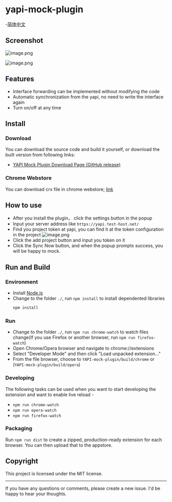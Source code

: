 # yapi-mock-plugin 

-[简体中文](README_CN.md)

## Screenshot

![image.png](https://upload-images.jianshu.io/upload_images/8032324-1c5b8149abd51f6e.png?imageMogr2/auto-orient/strip%7CimageView2/2/w/1240)

![image.png](https://upload-images.jianshu.io/upload_images/8032324-0c6f8f5b591c8f8d.png?imageMogr2/auto-orient/strip%7CimageView2/2/w/1240)


## Features
  - Interface forwarding can be implemented without modifying the code 
  - Automatic synchronization from the yapi, no need to write the interface again
  - Turn on/off at any time
  
## Install
### Download

You can download the source code and build it yourself, or download the built version from following links:

- [YAPI Mock Plugin Download Page  (GitHub release)](https://github.com/JackyTianer/yapi-mock-chrome-plugin/releases)

### Chrome Webstore
You can download crx file in chrome webstore; [link](https://chrome.google.com/webstore/detail/bkfkiepeojidkfpkbipbaigkpdjbnlmf)

## How to use
- After you install the plugin， click the settings button in the popup
- Input your server address like `https://yapi.test-host.net/`
- Find you project token at yapi, you can find it at the token configuration in the project
  ![image.png](https://upload-images.jianshu.io/upload_images/8032324-caeb54486d103328.png?imageMogr2/auto-orient/strip%7CimageView2/2/w/1240)
- Click the add project button and input you token on it
- Click the Sync Now button, and when the popup prompts success, you will be happy to mock.

## Run and Build

### Environment
 - Install [Node.js](https://nodejs.org/)
 - Change to the folder `./`, run `npm install` to install dependented libraries
    ```bash
    npm install
    ```
    
### Run    
  - Change to the folder `./`, run `npm run chrome-watch` to watch files change(If you use Firefox or another browser, run `npm run firefox-watch`)
  - Open Chrome/Opera browser and navigate to chrome://extensions 
  - Select "Developer Mode" and then click "Load unpacked extension..." 
  - From the file browser, choose to `YAPI-mock-plugin/build/chrome` or (`YAPI-mock-plugin/build/opera`)
  
### Developing
  The following tasks can be used when you want to start developing the extension and want to enable live reload - 
  - `npm run chrome-watch`
  - `npm run opera-watch`
  - `npm run firefox-watch`

### Packaging
  Run `npm run dist` to create a zipped, production-ready extension for each browser. You can then upload that to the appstore.


## Copyright
This project is licensed under the MIT license.

-----------
If you have any questions or comments, please create a new issue. I'd be happy to hear your thoughts.


